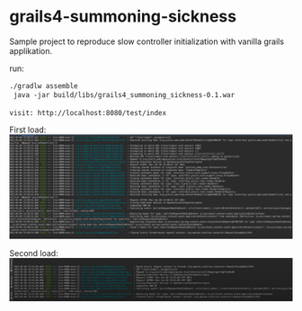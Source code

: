 # grails4-summoning-sickness
Sample project to reproduce slow controller initialization with vanilla grails applikation. 


run:
```
./gradlw assemble
 java -jar build/libs/grails4_summoning_sickness-0.1.war  

visit: http://localhost:8080/test/index
```


First load: 
![First](https://github.com/dularion/grails4-summoning-sickness/blob/master/first_time.png)

Second load: 
![Second](https://github.com/dularion/grails4-summoning-sickness/blob/master/second_time.png)

